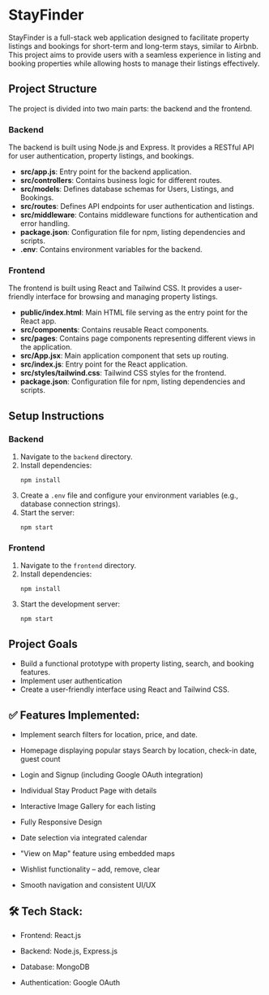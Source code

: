 # StayFinder

StayFinder is a full-stack web application designed to facilitate property listings and bookings for short-term and long-term stays, similar to Airbnb. This project aims to provide users with a seamless experience in listing and booking properties while allowing hosts to manage their listings effectively.

## Project Structure

The project is divided into two main parts: the backend and the frontend.

### Backend

The backend is built using Node.js and Express. It provides a RESTful API for user authentication, property listings, and bookings.

- **src/app.js**: Entry point for the backend application.
- **src/controllers**: Contains business logic for different routes.
- **src/models**: Defines database schemas for Users, Listings, and Bookings.
- **src/routes**: Defines API endpoints for user authentication and listings.
- **src/middleware**: Contains middleware functions for authentication and error handling.
- **package.json**: Configuration file for npm, listing dependencies and scripts.
- **.env**: Contains environment variables for the backend.

### Frontend

The frontend is built using React and Tailwind CSS. It provides a user-friendly interface for browsing and managing property listings.

- **public/index.html**: Main HTML file serving as the entry point for the React app.
- **src/components**: Contains reusable React components.
- **src/pages**: Contains page components representing different views in the application.
- **src/App.jsx**: Main application component that sets up routing.
- **src/index.js**: Entry point for the React application.
- **src/styles/tailwind.css**: Tailwind CSS styles for the frontend.
- **package.json**: Configuration file for npm, listing dependencies and scripts.

## Setup Instructions

### Backend

1. Navigate to the `backend` directory.
2. Install dependencies:
   ```
   npm install
   ```
3. Create a `.env` file and configure your environment variables (e.g., database connection strings).
4. Start the server:
   ```
   npm start
   ```

### Frontend

1. Navigate to the `frontend` directory.
2. Install dependencies:
   ```
   npm install
   ```
3. Start the development server:
   ```
   npm start
   ```

## Project Goals

- Build a functional prototype with property listing, search, and booking features.
- Implement user authentication 
- Create a user-friendly interface using React and Tailwind CSS.

## ✅ Features Implemented:

- Implement search filters for location, price, and date.

- Homepage displaying popular stays
Search by location, check-in date, guest count


- Login and Signup (including Google OAuth integration)

- Individual Stay Product Page with details

- Interactive Image Gallery for each listing

- Fully Responsive Design

- Date selection via integrated calendar

- "View on Map" feature using embedded maps

- Wishlist functionality – add, remove, clear

- Smooth navigation and consistent UI/UX


## 🛠️ Tech Stack:

- Frontend: React.js

- Backend: Node.js, Express.js

- Database: MongoDB

- Authentication: Google OAuth


